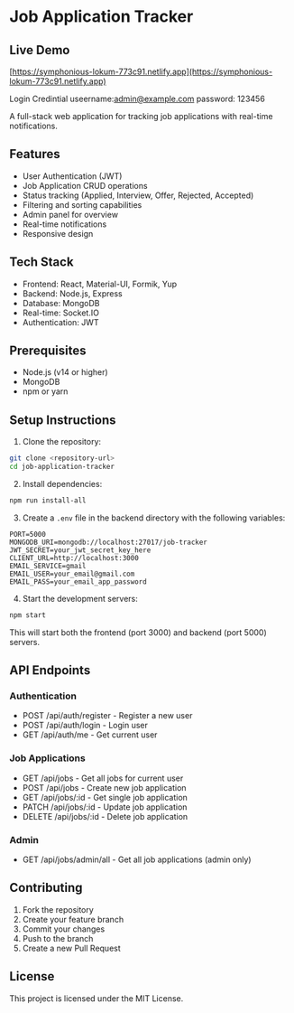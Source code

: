 # Job Application Tracker

  ## Live Demo

  [https://symphonious-lokum-773c91.netlify.app](https://symphonious-lokum-773c91.netlify.app)
   
   Login Credintial useername:admin@example.com
                    password: 123456                  

A full-stack web application for tracking job applications with real-time notifications.

## Features

- User Authentication (JWT)
- Job Application CRUD operations
- Status tracking (Applied, Interview, Offer, Rejected, Accepted)
- Filtering and sorting capabilities
- Admin panel for overview
- Real-time notifications
- Responsive design

## Tech Stack

- Frontend: React, Material-UI, Formik, Yup
- Backend: Node.js, Express
- Database: MongoDB
- Real-time: Socket.IO
- Authentication: JWT

## Prerequisites

- Node.js (v14 or higher)
- MongoDB
- npm or yarn

## Setup Instructions

1. Clone the repository:
```bash
git clone <repository-url>
cd job-application-tracker
```

2. Install dependencies:
```bash
npm run install-all
```

3. Create a `.env` file in the backend directory with the following variables:
```
PORT=5000
MONGODB_URI=mongodb://localhost:27017/job-tracker
JWT_SECRET=your_jwt_secret_key_here
CLIENT_URL=http://localhost:3000
EMAIL_SERVICE=gmail
EMAIL_USER=your_email@gmail.com
EMAIL_PASS=your_email_app_password
```

4. Start the development servers:
```bash
npm start
```

This will start both the frontend (port 3000) and backend (port 5000) servers.

## API Endpoints

### Authentication
- POST /api/auth/register - Register a new user
- POST /api/auth/login - Login user
- GET /api/auth/me - Get current user

### Job Applications
- GET /api/jobs - Get all jobs for current user
- POST /api/jobs - Create new job application
- GET /api/jobs/:id - Get single job application
- PATCH /api/jobs/:id - Update job application
- DELETE /api/jobs/:id - Delete job application

### Admin
- GET /api/jobs/admin/all - Get all job applications (admin only)

## Contributing

1. Fork the repository
2. Create your feature branch
3. Commit your changes
4. Push to the branch
5. Create a new Pull Request

## License

This project is licensed under the MIT License.
